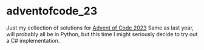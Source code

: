 # adventofcode_23

Just my collection of solutions for [Advent of Code 2023](https://adventofcode.com/2023)
Same as last year, will probably all be in Python, but this time I might seriously decide to try out a C# implementation.
